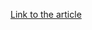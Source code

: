 [Link to the article](https://thehackernews.com/2025/03/new-ad-fraud-campaign-exploits-331-apps.html)
